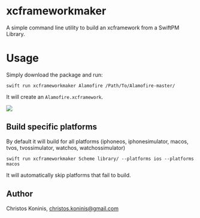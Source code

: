 # xcframeworkmaker 

A simple command line utility to build an xcframework from a SwiftPM Library.

# Usage

Simply download the package and run:

```swift run xcframeworkmaker Alamofire /Path/To/Alamofire-master/```

It will create an `Alamofire.xcframework`.

![](xcframemaker.gif)

## Build specific platforms

By default it will build for all platforms (iphoneos, iphonesimulator, macos, tvos, tvossimulator, watchos, watchossimulator)

```swift run xcframeworkmaker Scheme library/ --platforms ios --platforms macos```

It will automatically skip platforms that fail to build.

## Author

Christos Koninis, christos.koninis@gmail.com

